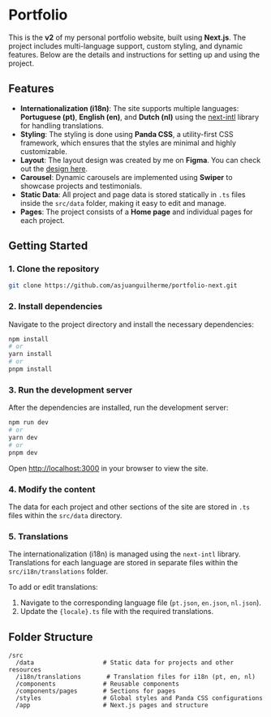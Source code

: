 # Portfolio

This is the **v2** of my personal portfolio website, built using **Next.js**. The project includes multi-language support, custom styling, and dynamic features. Below are the details and instructions for setting up and using the project.

## Features
- **Internationalization (i18n)**: The site supports multiple languages: **Portuguese (pt)**, **English (en)**, and **Dutch (nl)** using the [next-intl](https://github.com/amannn/next-intl) library for handling translations.
- **Styling**: The styling is done using **Panda CSS**, a utility-first CSS framework, which ensures that the styles are minimal and highly customizable.
- **Layout**: The layout design was created by me on **Figma**. You can check out the [design here](https://www.figma.com/design/nRnZvPyJaeL7yUPRVkAbcH/New-Portfolio?node-id=2901-526).
- **Carousel**: Dynamic carousels are implemented using **Swiper** to showcase projects and testimonials.
- **Static Data**: All project and page data is stored statically in `.ts` files inside the `src/data` folder, making it easy to edit and manage.
- **Pages**: The project consists of a **Home page** and individual pages for each project.

## Getting Started

### 1. Clone the repository

```bash
git clone https://github.com/asjuanguilherme/portfolio-next.git
```

### 2. Install dependencies

Navigate to the project directory and install the necessary dependencies:

```bash
npm install
# or
yarn install
# or
pnpm install
```

### 3. Run the development server

After the dependencies are installed, run the development server:

```bash
npm run dev
# or
yarn dev
# or
pnpm dev
```

Open [http://localhost:3000](http://localhost:3000) in your browser to view the site.

### 4. Modify the content

The data for each project and other sections of the site are stored in `.ts` files within the `src/data` directory. 

### 5. Translations

The internationalization (i18n) is managed using the `next-intl` library. Translations for each language are stored in separate files within the `src/i18n/translations` folder.

To add or edit translations:
1. Navigate to the corresponding language file (`pt.json`, `en.json`, `nl.json`).
2. Update the `{locale}.ts` file with the required translations.

## Folder Structure

```plaintext
/src
  /data                   # Static data for projects and other resources
  /i18n/translations       # Translation files for i18n (pt, en, nl)
  /components             # Reusable components
  /components/pages       # Sections for pages
  /styles                 # Global styles and Panda CSS configurations
  /app                    # Next.js pages and structure
```